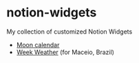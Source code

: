 # notion-widgets
My collection of customized Notion Widgets

- [Moon calendar](./moon-calendar)
- [Week Weather](./week-weather) (for Maceio, Brazil)
